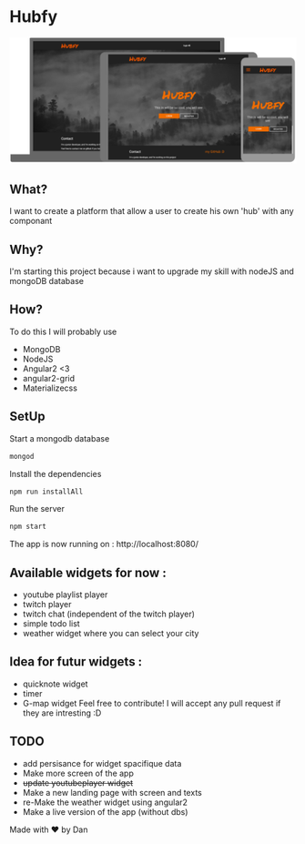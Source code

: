 # Hubfy
![alt text](/preview.png)
## What?
I want to create a platform that allow a user to create his own 'hub' with any componant
## Why?
I'm starting this project because i want to upgrade my skill with nodeJS and mongoDB database
## How?
To do this I will probably use 
  - MongoDB
  - NodeJS
  - Angular2 <3
  - angular2-grid
  - Materializecss

## SetUp
Start a mongodb database
```bash
mongod
```

Install the dependencies
```bash
npm run installAll
```

Run the server
```bash
npm start
```
The app is now running on : http://localhost:8080/

## Available widgets for now : 
 - youtube playlist player
 - twitch player
 - twitch chat (independent of the twitch player)
 - simple todo list
 - weather widget where you can select your city

## Idea for futur widgets : 
 - quicknote widget
 - timer
 - G-map widget
Feel free to contribute! I will accept any pull request if they are intresting :D

## TODO
 - add persisance for widget spacifique data
 - Make more screen of the app
 - <del>update youtubeplayer widget</del>
 - Make a new landing page with screen and texts
 - re-Make the weather widget using angular2
 - Make a live version of the app (without dbs)

Made with :heart: by Dan
